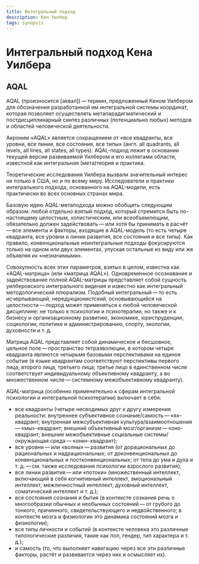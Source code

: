 ```yaml
---
title: Интегральный подход
description: Кен Уилбер
tags: synopsis
---
```


# Интегральный подход Кена Уилбера

## AQAL

AQAL (произносится [а́квал]) — термин, предложенный Кеном Уилбером для обозначения разработанной им интегральной системы координат, которая позволяет осуществлять метапарадигматический и постдисциплинарный синтез различных (потенциально любых) методов и областей человеческой деятельности.

Акроним «AQAL» является сокращением от «все квадранты, все уровни, все линии, все состояния, все типы» (англ. all quadrants, all levels, all lines, all states, all types). AQAL-подход лежит в основании текущей версии развиваемой Уилбером и его коллегами области, известной как интегральная (мета)теория и практика.

Теоретические исследования Уилбера вызвали значительный интерес не только в США, но и по всему миру. Исследователи и практики интегрального подхода, основанного на AQAL-модели, есть практически во всех основных странах мира.

Базовую идею AQAL-метаподхода можно обобщить следующим образом: любой отдельно взятый подход, который стремится быть по-настоящему целостным, холистическим, или всеобъемлющим, обязательно должен задействовать — или хотя бы принимать в расчёт — все элементы и факторы, входящие в AQAL-модель (то есть четыре квадранта, все уровни и линии развития, все состояния и все типы). Как правило, конвенциональные неинтегральные подходы фокусируются только на одном или двух элементах, упуская остальные из виду или же объявляя их «незначимыми».

Совокупность всех этих параметров, взятых в целом, известна как «AQAL-матрица» (или «матрица AQAL»). Одновременное осознавание и задействование полной AQAL-матрицы представляет собой сущность уилберовского интегрального видения и известно как интегральный методологический плюрализм. Подобный интегральный — то есть исчерпывающий, нередукционистский, основывающийся на целостности — подход может применяться к любой человеческой дисциплине: не только к психологии и психотерапии, но также и к бизнесу и организационному развитию, экономике, юриспруденции, социологии, политике и администрированию, спорту, экологии, духовности и т. д.

Матрица AQAL представляет собой динамическое и бесшовное, цельное поле — пространство тетраэволюции, в котором четыре квадранта являются четырьмя базовыми перспективами на единое событие (в языке квадрантам соответствуют перспективы первого лица, второго лица, третьего лица; третье лицо в единственном числе соответствует индивидуальному объективному квадранту, а во множественном числе — системному межобъективному квадранту).

AQAL-матрица (особенно применительно к сферам интегральной психологии и интегральной психотерапии) включает в себя:

- все квадранты (четыре несводимых друг к другу измерения реальности: внутреннее субъективное сознание/самость — «я»-квадрант; внутренная межсубъективная культура/взаимоотношения — «мы»-квадрант; внешний объективный мозг/организм — «оно-квадрант; внешние межобъективные социальные системы/окружающая среда — «они»-квадрант);
- все уровни — или «волны» — развития (от дорациональных до рациональных и надрациональных; от доконвенциональных до конвенциональных и постконвенциональных; от тела до ума и духа и т. д. — см. также исследования психологии взрослого развития);
- все линии развития — или «потоки» (множественный интеллект, включающий в себя когнитивный интеллект, эмоциональный интеллект, межличностный интеллект, духовный интеллект, соматический интеллект и т. д.);
- все состояния сознания и бытия (в контексте сознания речь о многообразии обычных и необычных состояний — от грубого до тонкого, причинного, свидетельствующего и недвойственного; в контексте мозга и физиологии это динамика состояний мозга и физиологии);
- все типы личности и событий (в контексте человека это различные типологические различия, такие как пол, гендер, тип характера и т. д.);
- и самость (то, что выполняет навигацию через все эти различные факторы, растёт и развивается через них и осмысляет их).
